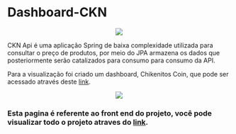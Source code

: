 # Dashboard-CKN
<p align="center">
<img src="https://user-images.githubusercontent.com/50127863/114096293-eb962700-9894-11eb-9f44-3d08eb02ff0d.png">
</p>
CKN Api é uma aplicação Spring de baixa complexidade utilizada para consultar o preço de produtos, por meio do JPA armazena os dados que posteriormente serão catalizados para consumo para consumo da API.

Para a visualização foi criado um dashboard, Chikenitos Coin, que pode ser acessado através deste  <a href="https://dashboard-ckn.vercel.app"> link<a/>. 
 
<p align="center">
<img src="https://user-images.githubusercontent.com/50127863/114095663-12a02900-9894-11eb-92c2-2633073f3339.png">
</p>

### Esta pagina é referente ao front end do projeto, você pode visualizar todo o projeto atraves do  <a href="https://dashboard-ckn-dhe84s063-danieldjgomes.vercel.app/"> link<a/>.

